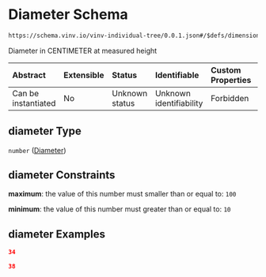 # Diameter Schema

```txt
https://schema.vinv.io/vinv-individual-tree/0.0.1.json#/$defs/dimension_at_height/properties/diameter
```

Diameter in CENTIMETER at measured height

| Abstract            | Extensible | Status         | Identifiable            | Custom Properties | Additional Properties | Access Restrictions | Defined In                                                |
| :------------------ | :--------- | :------------- | :---------------------- | :---------------- | :-------------------- | :------------------ | :-------------------------------------------------------- |
| Can be instantiated | No         | Unknown status | Unknown identifiability | Forbidden         | Allowed               | none                | [0.0.1.doc.json\*](0.0.1.doc.json "open original schema") |

## diameter Type

`number` ([Diameter](0-defs-diameter-at-height-properties-diameter.md))

## diameter Constraints

**maximum**: the value of this number must smaller than or equal to: `100`

**minimum**: the value of this number must greater than or equal to: `10`

## diameter Examples

```json
34
```

```json
38
```
